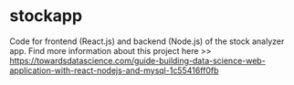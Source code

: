 # stockapp
Code for frontend (React.js) and backend (Node.js) of the stock analyzer app. Find more information about this project here >> https://towardsdatascience.com/guide-building-data-science-web-application-with-react-nodejs-and-mysql-1c55416ff0fb
